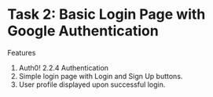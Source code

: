 # Task 2: Basic Login Page with Google Authentication

Features
1. Auth0! 2.2.4 Authentication
2. Simple login page with Login and Sign Up buttons.
3. User profile displayed upon successful login.







